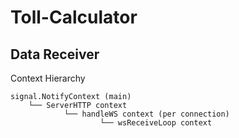# Toll-Calculator

## Data Receiver

Context Hierarchy

```
signal.NotifyContext (main)
    └── ServerHTTP context
            └── handleWS context (per connection)
                    └── wsReceiveLoop context
```
